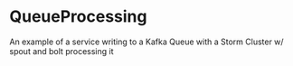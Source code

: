 # QueueProcessing
An example of a service writing to a Kafka Queue with a Storm Cluster w/ spout and bolt processing it

